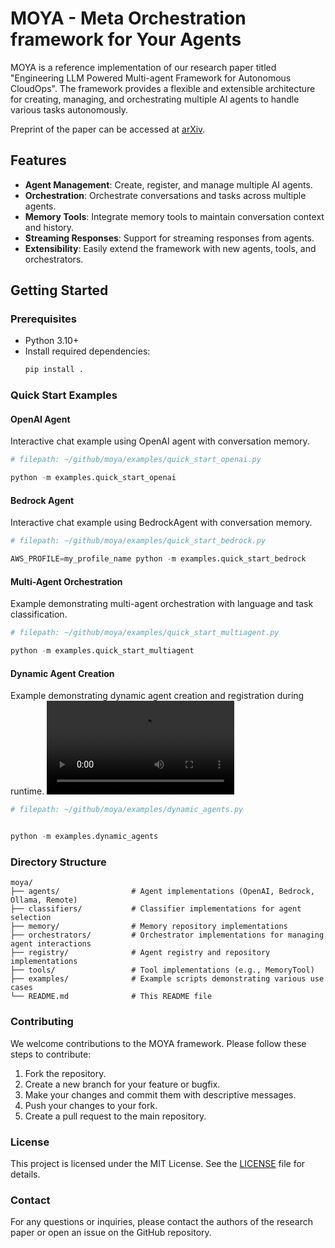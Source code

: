# MOYA - Meta Orchestration framework for Your Agents

MOYA is a reference implementation of our research paper titled "Engineering LLM Powered Multi-agent Framework for Autonomous CloudOps". The framework provides a flexible and extensible architecture for creating, managing, and orchestrating multiple AI agents to handle various tasks autonomously.

Preprint of the paper can be accessed at [arXiv](https://arxiv.org/abs/2501.08243).

## Features

- **Agent Management**: Create, register, and manage multiple AI agents.
- **Orchestration**: Orchestrate conversations and tasks across multiple agents.
- **Memory Tools**: Integrate memory tools to maintain conversation context and history.
- **Streaming Responses**: Support for streaming responses from agents.
- **Extensibility**: Easily extend the framework with new agents, tools, and orchestrators.

## Getting Started

### Prerequisites

- Python 3.10+
- Install required dependencies:
  ```bash
  pip install .
  ```

### Quick Start Examples

#### OpenAI Agent

Interactive chat example using OpenAI agent with conversation memory.

```python
# filepath: ~/github/moya/examples/quick_start_openai.py

python -m examples.quick_start_openai

```

#### Bedrock Agent

Interactive chat example using BedrockAgent with conversation memory.

```python
# filepath: ~/github/moya/examples/quick_start_bedrock.py

AWS_PROFILE=my_profile_name python -m examples.quick_start_bedrock
```

#### Multi-Agent Orchestration

Example demonstrating multi-agent orchestration with language and task classification.

```python
# filepath: ~/github/moya/examples/quick_start_multiagent.py

python -m examples.quick_start_multiagent
```

#### Dynamic Agent Creation

Example demonstrating dynamic agent creation and registration during runtime.
![moya](./media/Dynamic_Agents.mov)

```python
# filepath: ~/github/moya/examples/dynamic_agents.py


python -m examples.dynamic_agents
```

### Directory Structure

```
moya/
├── agents/                # Agent implementations (OpenAI, Bedrock, Ollama, Remote)
├── classifiers/           # Classifier implementations for agent selection
├── memory/                # Memory repository implementations
├── orchestrators/         # Orchestrator implementations for managing agent interactions
├── registry/              # Agent registry and repository implementations
├── tools/                 # Tool implementations (e.g., MemoryTool)
├── examples/              # Example scripts demonstrating various use cases
└── README.md              # This README file
```

### Contributing

We welcome contributions to the MOYA framework. Please follow these steps to contribute:

1. Fork the repository.
2. Create a new branch for your feature or bugfix.
3. Make your changes and commit them with descriptive messages.
4. Push your changes to your fork.
5. Create a pull request to the main repository.

### License

This project is licensed under the MIT License. See the [LICENSE](LICENSE) file for details.

### Contact

For any questions or inquiries, please contact the authors of the research paper or open an issue on the GitHub repository.
